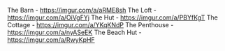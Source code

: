 The Barn - https://imgur.com/a/aRME8sh
The Loft - https://imgur.com/a/OiVgFYj
The Hut - https://imgur.com/a/PBYfKgT 
The Cottage - https://imgur.com/a/YKqKNdP 
The Penthouse - https://imgur.com/a/nyASeEK
The Beach Hut - https://imgur.com/a/RwyKpHF 